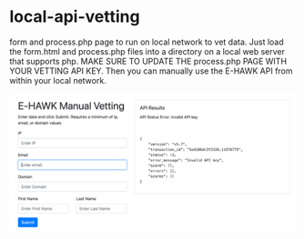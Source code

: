 # local-api-vetting
form and process.php page to run on local network to vet data. 
Just load the form.html and process.php files into a directory on a local web server that supports php. 
MAKE SURE TO UPDATE THE process.php PAGE WITH YOUR VETTING API KEY. 
Then you can manually use the E-HAWK API from within your local network. 

![](Manual_Vetting.png)

